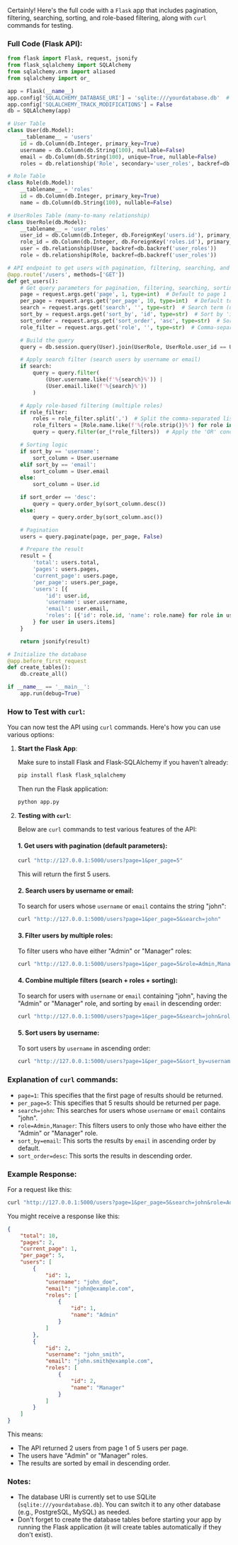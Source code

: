 Certainly! Here's the full code with a `Flask` app that includes pagination, filtering, searching, sorting, and role-based filtering, along with `curl` commands for testing.

### Full Code (Flask API):

```python
from flask import Flask, request, jsonify
from flask_sqlalchemy import SQLAlchemy
from sqlalchemy.orm import aliased
from sqlalchemy import or_

app = Flask(__name__)
app.config['SQLALCHEMY_DATABASE_URI'] = 'sqlite:///yourdatabase.db'  # Use your database URI
app.config['SQLALCHEMY_TRACK_MODIFICATIONS'] = False
db = SQLAlchemy(app)

# User Table
class User(db.Model):
    __tablename__ = 'users'
    id = db.Column(db.Integer, primary_key=True)
    username = db.Column(db.String(100), nullable=False)
    email = db.Column(db.String(100), unique=True, nullable=False)
    roles = db.relationship('Role', secondary='user_roles', backref=db.backref('users', lazy='dynamic'))

# Role Table
class Role(db.Model):
    __tablename__ = 'roles'
    id = db.Column(db.Integer, primary_key=True)
    name = db.Column(db.String(100), nullable=False)

# UserRoles Table (many-to-many relationship)
class UserRole(db.Model):
    __tablename__ = 'user_roles'
    user_id = db.Column(db.Integer, db.ForeignKey('users.id'), primary_key=True)
    role_id = db.Column(db.Integer, db.ForeignKey('roles.id'), primary_key=True)
    user = db.relationship(User, backref=db.backref('user_roles'))
    role = db.relationship(Role, backref=db.backref('user_roles'))

# API endpoint to get users with pagination, filtering, searching, and sorting
@app.route('/users', methods=['GET'])
def get_users():
    # Get query parameters for pagination, filtering, searching, sorting
    page = request.args.get('page', 1, type=int)  # Default to page 1
    per_page = request.args.get('per_page', 10, type=int)  # Default to 10 items per page
    search = request.args.get('search', '', type=str)  # Search term (username, email)
    sort_by = request.args.get('sort_by', 'id', type=str)  # Sort by 'id' by default
    sort_order = request.args.get('sort_order', 'asc', type=str)  # Sort order, 'asc' or 'desc'
    role_filter = request.args.get('role', '', type=str)  # Comma-separated list of roles

    # Build the query
    query = db.session.query(User).join(UserRole, UserRole.user_id == User.id).join(Role, Role.id == UserRole.role_id)

    # Apply search filter (search users by username or email)
    if search:
        query = query.filter(
            (User.username.like(f'%{search}%')) | 
            (User.email.like(f'%{search}%'))
        )

    # Apply role-based filtering (multiple roles)
    if role_filter:
        roles = role_filter.split(',')  # Split the comma-separated list of roles
        role_filters = [Role.name.like(f'%{role.strip()}%') for role in roles]  # Create a list of 'like' filters for each role
        query = query.filter(or_(*role_filters))  # Apply the 'OR' condition for each role filter

    # Sorting logic
    if sort_by == 'username':
        sort_column = User.username
    elif sort_by == 'email':
        sort_column = User.email
    else:
        sort_column = User.id

    if sort_order == 'desc':
        query = query.order_by(sort_column.desc())
    else:
        query = query.order_by(sort_column.asc())

    # Pagination
    users = query.paginate(page, per_page, False)

    # Prepare the result
    result = {
        'total': users.total,
        'pages': users.pages,
        'current_page': users.page,
        'per_page': users.per_page,
        'users': [{
            'id': user.id,
            'username': user.username,
            'email': user.email,
            'roles': [{'id': role.id, 'name': role.name} for role in user.roles]
        } for user in users.items]
    }

    return jsonify(result)

# Initialize the database
@app.before_first_request
def create_tables():
    db.create_all()

if __name__ == '__main__':
    app.run(debug=True)
```

### How to Test with `curl`:

You can now test the API using `curl` commands. Here's how you can use various options:

1. **Start the Flask App**:

   Make sure to install Flask and Flask-SQLAlchemy if you haven't already:

   ```bash
   pip install flask flask_sqlalchemy
   ```

   Then run the Flask application:

   ```bash
   python app.py
   ```

2. **Testing with `curl`**:

   Below are `curl` commands to test various features of the API:

   #### 1. **Get users with pagination (default parameters)**:
   
   ```bash
   curl "http://127.0.0.1:5000/users?page=1&per_page=5"
   ```

   This will return the first 5 users.

   #### 2. **Search users by username or email**:
   
   To search for users whose `username` or `email` contains the string "john":
   
   ```bash
   curl "http://127.0.0.1:5000/users?page=1&per_page=5&search=john"
   ```

   #### 3. **Filter users by multiple roles**:
   
   To filter users who have either "Admin" or "Manager" roles:
   
   ```bash
   curl "http://127.0.0.1:5000/users?page=1&per_page=5&role=Admin,Manager"
   ```

   #### 4. **Combine multiple filters (search + roles + sorting)**:
   
   To search for users with `username` or `email` containing "john", having the "Admin" or "Manager" role, and sorting by `email` in descending order:
   
   ```bash
   curl "http://127.0.0.1:5000/users?page=1&per_page=5&search=john&role=Admin,Manager&sort_by=email&sort_order=desc"
   ```

   #### 5. **Sort users by username**:
   
   To sort users by `username` in ascending order:
   
   ```bash
   curl "http://127.0.0.1:5000/users?page=1&per_page=5&sort_by=username&sort_order=asc"
   ```

### Explanation of `curl` commands:

- `page=1`: This specifies that the first page of results should be returned.
- `per_page=5`: This specifies that 5 results should be returned per page.
- `search=john`: This searches for users whose `username` or `email` contains "john".
- `role=Admin,Manager`: This filters users to only those who have either the "Admin" or "Manager" role.
- `sort_by=email`: This sorts the results by `email` in ascending order by default.
- `sort_order=desc`: This sorts the results in descending order.

### Example Response:

For a request like this:

```bash
curl "http://127.0.0.1:5000/users?page=1&per_page=5&search=john&role=Admin,Manager&sort_by=email&sort_order=desc"
```

You might receive a response like this:

```json
{
    "total": 10,
    "pages": 2,
    "current_page": 1,
    "per_page": 5,
    "users": [
        {
            "id": 1,
            "username": "john_doe",
            "email": "john@example.com",
            "roles": [
                {
                    "id": 1,
                    "name": "Admin"
                }
            ]
        },
        {
            "id": 2,
            "username": "john_smith",
            "email": "john.smith@example.com",
            "roles": [
                {
                    "id": 2,
                    "name": "Manager"
                }
            ]
        }
    ]
}
```

This means:
- The API returned 2 users from page 1 of 5 users per page.
- The users have "Admin" or "Manager" roles.
- The results are sorted by email in descending order.

### Notes:
- The database URI is currently set to use SQLite (`sqlite:///yourdatabase.db`). You can switch it to any other database (e.g., PostgreSQL, MySQL) as needed.
- Don't forget to create the database tables before starting your app by running the Flask application (it will create tables automatically if they don't exist).
